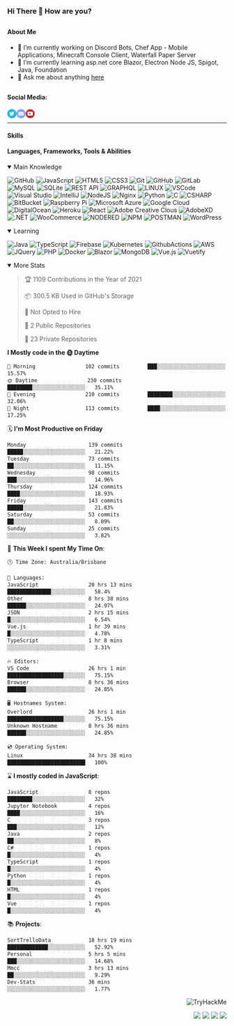 ### Hi There 👋 How are you?

## <h4>About Me</h4>
- 🔭 I’m currently working on Discord Bots, Chef App - Mobile Applications, Minecraft Console Client, Waterfall Paper Server
- 🌱 I’m currently learning asp.net core Blazor, Electron Node JS, Spigot, Java, Foundation
- 💬 Ask me about anything [here](https://github.com/nick22985/nick22985/issues)


## <h4>Social Media:</h4>
<div>
    <a href="https://twitter.com/nick22985">
        <img align="left" alt="Nick22985 | Twitter" width="21px" src="./assets/social/twitter_circle.png" >
    </a>
    <a href="https://discordapp.com/users/221602145462386688">
        <img align="left" alt="Nick's Discord" width="21px" src="./assets/social/discord-round.png" />
    </a>
        <a href="https://www.youtube.com/channel/UChZvyaTJSq0PweGmTpjPjRw" >
        <img align="left" alt="Youtube" width="21px" src="./assets/social/YouTube.png" />
    </a>
</div>
<br>
<hr/>

<h4>Skills</h4>

<h4>Languages, Frameworks, Tools & Abilities </h4>
<details open="true">
<summary>Main Knowledge</summary>

![GitHub](https://img.shields.io/badge/GITHUB-%23121011.svg?&style=flat-square&logo=github&logoColor=white)
![JavaScript](https://img.shields.io/badge/JavaScript-323330.svg?&style=flat-square&logo=javascript&logoColor=%23F7DF1E)
![HTML5](https://img.shields.io/badge/HTML5-E34F26.svg?&style=flat-square&logo=html5&logoColor=white)
![CSS3](https://img.shields.io/badge/CSS3-%231572B6.svg?&style=flat-square&logo=css3&logoColor=white)
![Git](https://img.shields.io/badge/GIT-%23F05033.svg?&style=flat-square&logo=git&logoColor=white)
![GitHub](https://img.shields.io/badge/GITHUB-%23121011.svg?&style=flat-square&logo=github&logoColor=white)
![GitLab](https://img.shields.io/badge/GITLAB-%23181717.svg?&style=flat-square&logo=gitlab&logoColor=white)
![MySQL](https://img.shields.io/badge/MySQL-4479A1.svg?&style=flat-square&logo=mysql&logoColor=white)
![SQLite](https://img.shields.io/badge/SQLite-003B57.svg?&style=flat-square&logo=sqlite&logoColor=white)
![REST API](https://img.shields.io/badge/REST-02569B.svg?&style=flat-square&logo=rest&logoColor=white)
![GRAPHQL](https://img.shields.io/badge/GRAPHQL-E10098.svg?&style=flat-square&logo=graphql&logoColor=white)
![LINUX](https://img.shields.io/badge/LINUX-FCC624?style=flat-square-square&logo=linux&logoColor=black)
![VSCode](https://img.shields.io/badge/VSCODE-007ACC.svg?&style=flat-square&logo=visual-studio-code)
![Visual Studio](https://img.shields.io/badge/Visual%20Studio-5C2D91.svg?&style=flat-square&logo=visual-studio)
![IntelliJ](https://img.shields.io/badge/INTELLIJ-000000.svg?&style=flat-square&logo=intellij-idea)
![NodeJS](https://img.shields.io/badge/NODEJS-339933.svg?&style=flat-square&logo=node.js&logoColor=white)
![Nginx](https://img.shields.io/badge/NGINX-269539.svg?&style=flat-square&logo=nginx&logoColor=white)
![Python](https://img.shields.io/badge/PYTHON-3776AB.svg?&style=flat-square&logo=python&logoColor=white)
![C](https://img.shields.io/badge/C-3776AB.svg?&style=flat-square&logo=C&logoColor=white)
![CSHARP](https://img.shields.io/badge/C%20Sharp-239120.svg?&style=flat-square&logo=C-Sharp&logoColor=white)
![BitBucket](https://img.shields.io/badge/-BitBucket-darkblue?style=flat-square&logo=bitbucket)
![Raspberry Pi](https://img.shields.io/badge/-Raspberry%20Pi-C51A4A?style=flat-square&logo=Raspberry-Pi)
![Microsoft Azure](https://img.shields.io/badge/Microsoft%20Azure-232F7E?style=flat-square&logo=microsoft-azure)
![Google Cloud](https://img.shields.io/badge/Google%20Cloud-black?style=flat-square&logo=google-cloud)
![DigitalOcean](https://img.shields.io/badge/-Digital%20Ocean-darkblue?style=flat-square&logo=digitalocean)
![Heroku](https://img.shields.io/badge/-Heroku-430098?style=flat-square&logo=heroku)
![React](https://img.shields.io/badge/-React-black?style=flat-square&logo=react)
![Adobe Creative Clous](https://img.shields.io/badge/Adobe%20Creative%20Cloud-DA1F26.svg?&style=flat-square&logo=Adobe-Creative-Cloud&logoColor=white)
![AdobeXD](https://img.shields.io/badge/Adobe%20XD-FF61F6.svg?&style=flat-square&logo=Adobe-XD&logoColor=black)
![.NET](https://img.shields.io/badge/.Net-5128D4.svg?&style=flat-square&logo=.NET&logoColor=white)
![WooCommerce](https://img.shields.io/badge/WooCommerce-96588A.svg?&style=flat-square&logo=WooCommerce&logoColor=white)
![NODERED](https://img.shields.io/badge/node%20red-8F0000.svg?&style=flat-square&logo=node-red&logoColor=white)
![NPM](https://img.shields.io/badge/npm-CB3837.svg?&style=flat-square&logo=npm&logoColor=white)
![POSTMAN](https://img.shields.io/badge/Postman-FF6C37.svg?&style=flat-square&logo=postman&logoColor=white)
![WordPress](https://img.shields.io/badge/Wordpress-21759B.svg?&style=flat-square&logo=wordpress&logoColor=white)

</details>
<details open="true">
<summary>Learning</summary>

![Java](https://img.shields.io/badge/JAVA-007396.svg?&style=flat-square&logo=java&logoColor=white)
![TypeScript](https://img.shields.io/badge/TYPESCRIPT-%23007ACC.svg?&style=flat-square&logo=typescript&logoColor=white)
![Firebase](https://img.shields.io/badge/FIREBASE-FFCA28.svg?&style=flat-square&logo=firebase&logoColor=black)
![Kubernetes](https://img.shields.io/badge/KUBERNETES-326CE5.svg?&style=flat-square&logo=kubernetes&logoColor=white)
![GithubActions](https://img.shields.io/badge/GITHUB%20ACTIONS-2088FF.svg?&style=flat-square&logo=github-actions&logoColor=white)
![AWS](https://img.shields.io/badge/AMAZON%20AWS-232F3E.svg?&style=flat-square&logo=amazon-aws&logoColor=white)
![JQuery](https://img.shields.io/badge/JQUERY-0769AD.svg?&style=flat-square&logo=jquery&logoColor=white)
![PHP](https://img.shields.io/badge/PHP-777BB4.svg?&style=flat-square&logo=php&logoColor=white)
![Docker](https://img.shields.io/badge/DOCKER-2496ED.svg?&style=flat-square&logo=docker&logoColor=white)
![Blazor](https://img.shields.io/badge/Blazor-512BD4.svg?&style=flat-square&logo=Blazor&logoColor=white)
![MongoDB](https://img.shields.io/badge/MONGODB-47A248.svg?&style=flat-square&logo=mongodb&logoColor=white)
![Vue.js](https://img.shields.io/badge/Vue.JS-47A248.svg?&style=flat-square&logo=vuedotjs&logoColor=white)
![Vuetify](https://img.shields.io/badge/Vuetify.JS-47A248.svg?&style=flat-square&logo=vuetify&logoColor=white)
</details>

<details open="false">
<summary>More Stats</summary>
    
<!--START_SECTION:devStats-->
> 🏆 1109 Contributions in the Year of 2021
>
> 📦 300.5 KB Used in GitHub's Storage
>
> 🚫 Not Opted to Hire
>
> 📖 2 Public Repositories
>
> 🔐 23 Private Repositories

**I Mostly code in the 🌞 Daytime**
```text
🌅 Morning                102 commits         ███░░░░░░░░░░░░░░░░░░░░░░   15.57%
🌞 Daytime                230 commits         ████████░░░░░░░░░░░░░░░░░   35.11%
🌆 Evening                210 commits         ████████░░░░░░░░░░░░░░░░░   32.06%
🌙 Night                  113 commits         ████░░░░░░░░░░░░░░░░░░░░░   17.25%
```
🗓️ **I'm Most Productive on Friday**
```text
Monday                    139 commits         █████░░░░░░░░░░░░░░░░░░░░   21.22%
Tuesday                   73 commits          ██░░░░░░░░░░░░░░░░░░░░░░░   11.15%
Wednesday                 98 commits          ███░░░░░░░░░░░░░░░░░░░░░░   14.96%
Thursday                  124 commits         ████░░░░░░░░░░░░░░░░░░░░░   18.93%
Friday                    143 commits         █████░░░░░░░░░░░░░░░░░░░░   21.83%
Saturday                  53 commits          ██░░░░░░░░░░░░░░░░░░░░░░░   8.09%
Sunday                    25 commits          ░░░░░░░░░░░░░░░░░░░░░░░░░   3.82%
```
🚀 **This Week I spent My Time On**:
```text
🕒 Time Zone: Australia/Brisbane

💬 Languages:
JavaScript                20 hrs 13 mins      ██████████████░░░░░░░░░░░   58.4%
Other                     8 hrs 38 mins       ██████░░░░░░░░░░░░░░░░░░░   24.97%
JSON                      2 hrs 15 mins       █░░░░░░░░░░░░░░░░░░░░░░░░   6.54%
Vue.js                    1 hr 39 mins        █░░░░░░░░░░░░░░░░░░░░░░░░   4.78%
TypeScript                1 hr 8 mins         ░░░░░░░░░░░░░░░░░░░░░░░░░   3.31%

🔥 Editors:
VS Code                   26 hrs 1 min        ██████████████████░░░░░░░   75.15%
Browser                   8 hrs 36 mins       ██████░░░░░░░░░░░░░░░░░░░   24.85%

🖥️ Hostnames System:
Overlord                  26 hrs 1 min        ██████████████████░░░░░░░   75.15%
Unknown Hostname          8 hrs 36 mins       ██████░░░░░░░░░░░░░░░░░░░   24.85%

💿 Operating System:
Linux                     34 hrs 38 mins      █████████████████████████   100%
```
⌛ **I mostly coded in JavaScript**:
```text
JavaScript                8 repos             ████████░░░░░░░░░░░░░░░░░   32%
Jupyter Notebook          4 repos             ████░░░░░░░░░░░░░░░░░░░░░   16%
C                         3 repos             ███░░░░░░░░░░░░░░░░░░░░░░   12%
Java                      2 repos             ██░░░░░░░░░░░░░░░░░░░░░░░   8%
C#                        1 repos             █░░░░░░░░░░░░░░░░░░░░░░░░   4%
TypeScript                1 repos             █░░░░░░░░░░░░░░░░░░░░░░░░   4%
Python                    1 repos             █░░░░░░░░░░░░░░░░░░░░░░░░   4%
HTML                      1 repos             █░░░░░░░░░░░░░░░░░░░░░░░░   4%
Vue                       1 repos             █░░░░░░░░░░░░░░░░░░░░░░░░   4%
```
📚 **Projects**:
```text
SortTrelloData            18 hrs 19 mins      █████████████░░░░░░░░░░░░   52.92%
Personal                  5 hrs 5 mins        ███░░░░░░░░░░░░░░░░░░░░░░   14.68%
Mmcc                      3 hrs 13 mins       ██░░░░░░░░░░░░░░░░░░░░░░░   9.29%
Dev-Stats                 36 mins             ░░░░░░░░░░░░░░░░░░░░░░░░░   1.77%
```
<!--END_SECTION:devStats-->
</details>
<p align="right">
    <img src="https://tryhackme-badges.s3.amazonaws.com/nick22985.png" alt="TryHackMe">
</p>
<p align="right">
    <img src="https://www.codewars.com/users/nick22985/badges/micro"/>
    <img src="https://wakatime.com/badge/user/06ef56ec-e763-432c-a1cc-83e10de5b5a3.svg"/>
    <img src="https://komarev.com/ghpvc/?username=nick22985&style=plastic&label=Views"/>
    <img src="https://badges.pufler.dev/visits/nick22985/nick22985?color=black&logo=github" />
</p>

